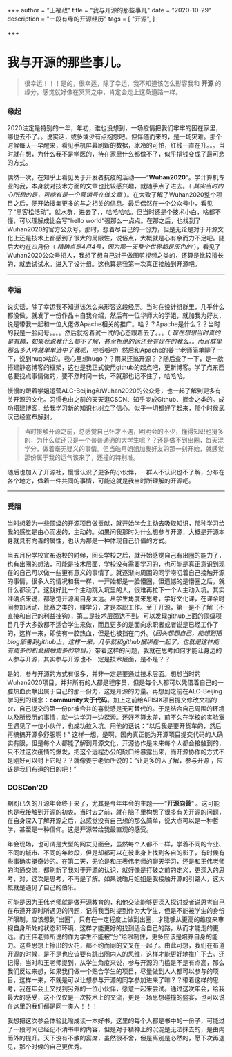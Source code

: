 +++
author = "王福政"
title = "我与开源的那些事儿"
date = "2020-10-29"
description = "一段有缘的开源经历"
tags = [
    "开源",
]

+++

# 我与开源的那些事儿。

>    很幸运！！！是的，很幸运，除了幸运，我不知道该怎么形容我和 **开源** 的缘分。感觉就好像在冥冥之中，肯定会走上这条道路一样。

### 缘起

2020注定是特别的一年，年初，谁也没想到，一场疫情把我们牢牢的困在家里，哪也去不了。。说实话，或多或少有点抱怨吧。但伴随而来的，是一场灾难。那个时候每天一早醒来，看见手机屏幕刷新的数据，冰冷的可怕，红线一直在升。。。当时就在想，为什么我不是学医的，待在家里什么都做不了，似乎捐钱变成了最可悲的方式。

偶然一次，在知乎上看见关于开发者抗疫的活动——“**Wuhan2020**”。学计算机专业的我，本身就对技术方面的文章也比较感兴趣，就随手点了进去。（ *其实当时内心所想的是，可能有是一个营销号在做文章* ）。在大致了解了Wuhan2020整个项目之后，便开始搜集更多的与之相关的信息。最后偶然在一个公众号中，看见了“黑客松活动”。就水群，进去了，，哈哈哈哈。但当时还是个技术小白，啥都不懂，可以理解成比会写“hello world“强那么一点点。在那之后，也找到了Wuhan2020的官方公众号。那时，想着尽自己的一份力，但是无论是对于开源文化上还是技术上都感到了很大的局限性，说俗点，大概就是心有余而力不足吧。随后大约在四月份（ *精确点是4月4号，因为那一天整个世界都是灰色的* ），看见了Wuhan2020公众号招人，我想了想自己对于做图剪视频之类的，还算是比较擅长的，就去试试水。进入了设计组。这也算是我第一次真正接触到开源吧。

---

### 幸运

说实话，除了幸运我不知道该怎么来形容这段经历。当时在设计组群里，几乎什么都没做，就发了一份作品＋自我介绍，然后有一位华师大的学姐，就加我为好友，说是带我一起和一位大佬做Apache相关的推广。哈？？Apache是什么？？当时的我是一脸问号。。。。然后就抱着试一试的心态跟着去了。。。（ *现在想想当时真的是有趣，如果我说我什么都不了解，甚至拒绝的话还会有现在的我么。。而且群里那么多人咋就单单选中了我呢，哈哈哈哈*）然后和Apache的姜宁老师简单聊了一下，说到hugo啥的。我心里想hugo？？雨果还搞开源？？随后查了一下，是一款搭建静态博客的框架，这也是我正式使用github的起点吧，更新博客。学了点东西总要找点事情做的，要不然时间一长，不就那也记不住了，哈哈哈。

慢慢的跟着学姐运营ALC-Beijing和Wuhan2020的公众号，也一起了解到更多有关开源的文化。习惯也由之前的天天逛CSDN、知乎变成Github、掘金之类的。成功搭建博客，给我学习新的知识也树立了信心。似乎一切都好了起来，那个时候武汉已经宣布解封。



>    当时接触开源之前，总感觉自己怀才不遇，明明会的不少，懂得知识也挺多的，为什么就还只是一个普普通通的大学生呢？？还是做不到出圈，每天混学分，做着毫无疑义的事情。但当皓月姐姐加我好友的那一刻开始，就感觉那份属于我的运气该来了，还撞的特别准。



随后也加入了开源社，慢慢认识了更多的小伙伴，一群人不认识也不了解，分布在各个地方，做着一件共同的事情，可能这就是我当时所理解的开源吧。

---

### 受阻

当时想着为一些顶级的开源项目做贡献，就开始学会主动去吸取知识，那种学习给我的感觉是由心而发的，主动的。如果问我那时为什么想参与开源，大概是开源本身就具有向善的属性，也认为那是一种体现自己价值的方式。

当五月份学校宣布返校的时候，回头学校之后，就开始感觉自己有出圈的能力了，也有出圈的想法，可能是技术层面，学校没有需要学习的，也可能是真正意识到现在的自己可以做一些更有意义的事情了。就逐渐向周围的同学唠叨着自己接触开源的事情，很多人的情况和我一样，一开始都是一脸懵圈，但遗憾的是懵圈之后，就什么都没了。这就好比一个主动跳入坑里的人，很难再拉下一个人主动入坑。其实准确点来说，都感觉开源离自身太远。从学生角度来思考，学好文化课，在课余时间参加活动、比赛之类的，赚学分，才是本职工作。至于开源，第一是不了解（不直接和自己的利益挂钩），第二是技术层面达不到。可以发现github上面的顶级项目几乎大多数都不适合学生来做，而且更多的是面向求职者或者说是已经工作了的，这样一来，即使有一腔热血，但是也被挡在门外。（*回头想想自己，能想到把blog部署到github上，这样一来，几乎就和github捆绑在一起了，也就是这样能有更多的机会接触更多的项目。*）带着这样的问题，我就在思考如何才能让身边的人参与开源，其实参与开源也不一定是技术层面，是不是？？

是的，参与开源的方式有很多，并非一定是要通过技术层面。想想当时的Wuhan2020项目，并非所有的人都是程序员，但是每个人都可以凭借着自己的一腔热血贡献出属于自己的那一份力，这是开源的力量。再想到之前在ALC-Beijing学习到的理念：**community大于代码**。加上之前给APISIX项目提交修改文档的pr，自己提交的第一份pr被合并的喜悦感是无可替代的。于是结合自己周围的环境以及所经历的事情，就一边学习一边探索。还好不算太差，前不久在学校的实验室里遇见了一位小伙伴，也成功拉入坑。用他的话说：“以后我是要开货车的，然后再搞搞开源多舒服啊！” 这样一想，是啊，国内真正能为开源项目提交代码的人确实有限，但是每个人都能了解到开源文化，开源协作是未来每个人都会接触到的，只不过这次疫情的爆发，把这个远程办公的缺口给暴露出来，而开源协作的方式不是刚好可以封上它吗？？就像姜宁老师所说的：“让更多的人了解，参与开源 ，应该是我们布道的目的吧！”

### COSCon‘20

期盼已久的开源年会终于来了，尤其是今年年会的主题——“**开源向善**“ 。这可能也是我接触到开源的初衷。当时去之前，就在脑子里构想了很多有关开源的问题，在自身深入了解开源之后，总感觉没有自己想的那么简单，说大点可以是一种哲学，甚至是一种信仰。这是开源带给我最直观的感受。

年会现场，也可谓是大型的网友见面会，虽然每个人都不一样，学着不同的专业、不同的城市、不同的年龄段，但是却都可以在彼此身上找到各自的影子，有时候有些事确实挺奇妙的。在第二天，无论是和庄表伟老师的聊天学习，还是和王伟老师的沟通交流，都刷新了我对于开源的认识，就好像是打破之前的定义，更深入的思考，对，这次是思考，不再是了解。如果说皓月姐姐是我接触开源的引路人，这大概就是遇见了自己的伯乐。

可能是因为王伟老师就是做开源教育的，和他交流能够更深入探讨或者说思考自己在布道开源时所遇见的问题，记得我当时提到作为大学生，但是不能被学生的身份所限制，应该想到“出圈”，只有在一定程度上做到出圈，才能够从更高的维度来审视自身所处的状态和环境，这样才能更好的找到适合自己的路，从而才能走的更远。而王伟老师所说的作为学生不能被“分”给限制住，更多应该是培养自身的能力。这些思想上擦出的火花，都不约而同的交叉在一起了。由此可想，我们在布道开源的时候，是不是也应该要有跳出圈内人的思维，这样才能更好地推广下去。还记得，当时和王老师提到，从学生角度来说，参与开源的门槛是不是有点高，那么我们反过来想，如果我们做一个贴合学生的项目，尽量做到人人都可以参与的项目，这样一来，不就是可以让想参与开源的同学参加进来了嘛？？带着这样的思考，我在年会上又找到另外的一位小伙伴，愿意一起来尝试。通过这次年会，给我最大的感受，这不仅仅是一次技术上的交流，更是一场思想碰撞的盛宴，也可以说在这里的我们都是同一类人！！！

我想把这次参会体验比喻成读一本好书，这里的每个人都是书中的一份子，可能过了一段时间已经记不清书中的内容，但是对于精神上的沉淀是无法抹去的，是由内而外的提升。天下没有不散的宴席，虽然很不舍，但是离别是必然的，愿下次再遇见，那个时候的自己更优秀。

